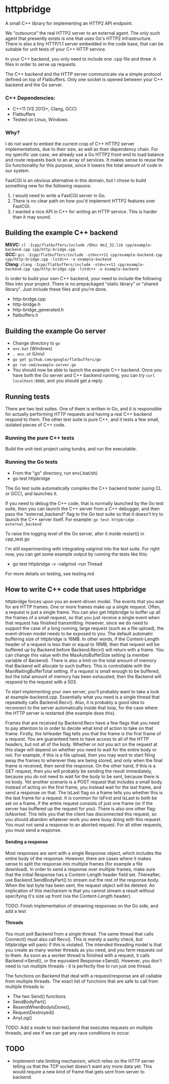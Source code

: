 # httpbridge
A small C++ library for implementing an HTTP2 API endpoint.

We "outsource" the real HTTP2 server to an external agent. The only such agent that presently exists is one that uses Go's HTTP2 infrastructure.
There is also a tiny HTTP/1.1 server embedded in the code base, that can be suitable for unit tests of your C++ HTTP service.

In your C++ backend, you only need to include one .cpp file and three .h files in order to serve up requests.

The C++ backend and the HTTP server communicate via a simple protocol defined on top of Flatbuffers. Only one socket is opened between
your C++ backend and the Go server.

### C++ Dependencies:

* C++11 (VS 2013+, Clang, GCC)
* Flatbuffers
* Tested on Linux, Windows

### Why?
I do not want to embed the current crop of C++ HTTP2 server implementations, due to their size, as well as their dependency chain.
For my specific use case, we already use a Go HTTP2 front-end to load balance and route requests back to an array of services. It makes sense to
reuse the Go functionality for this purpose, since it lowers the total amount of code in our system.

FastCGI is an obvious alternative in this domain, but I chose to build something new for the following reasons:

1. I would need to write a FastCGI server in Go.
2. There is no clear path on how you'd implement HTTP2 features over FastCGI.
3. I wanted a nice API in C++ for writing an HTTP service. This is harder than it may sound.

## Building the example C++ backend
__MSVC:__ `cl -Icpp/flatbuffers/include /EHsc Ws2_32.lib cpp/example-backend.cpp cpp/http-bridge.cpp`  
__GCC:__ `gcc -Icpp/flatbuffers/include -std=c++11 cpp/example-backend.cpp cpp/http-bridge.cpp -lstdc++ -o example-backend`  
__Clang:__ `clang -Icpp/flatbuffers/include -std=c++11 cpp/example-backend.cpp cpp/http-bridge.cpp -lstdc++ -o example-backend`  

In order to build your own C++ backend, your need to include the following files into your project. There is no prepackaged
"static library" or "shared library". Just include these files and you're done.

* http-bridge.cpp
* http-bridge.h
* http-bridge_generated.h
* flatbuffers.h

## Building the example Go server
* Change directory to `go`
* `env.bat` (Windows)
* `. env.sh` (Unix)
* `go get github.com/google/flatbuffers/go`
* `go run cmd/example-server.go`
* You should now be able to launch the example C++ backend. Once you have both the Go server and C++ backend running,
you can try `curl localhost:8080`, and you should get a reply.

## Running tests
There are two test suites. One of them is written in Go, and it is responsible for actually performing HTTP requests
and having a real C++ backend respond to them.
The other test suite is pure C++, and it tests a few small, isolated pieces of C++ code.

### Running the pure C++ tests
Build the unit-test project using tundra, and run the executable.

### Running the Go tests
* From the "go" directory, run env(.bat/sh)
* go test httpbridge

The Go test suite automatically compiles the C++ backend tester (using CL or GCC), and launches it.

If you need to debug the C++ code, that is normally launched by the Go test suite, then you can launch the C++ server
from a C++ debugger, and then pass the "external_backend" flag to the Go test suite so that it doesn't try to launch the C++ server itself.
For example: `go test httpbridge -external_backend`

To raise the logging level of the Go server, alter it inside restart() in cpp_test.go

I'm still experimenting with integrating valgrind into the test suite. For right now, you can get some example output by running the tests like this:
* go test httpbridge -v -valgrind -run Thread

For more details on testing, see testing.md

## How to write C++ code that uses httpbridge
httpbridge forces upon you an event-driven model. The events that you wait for are HTTP frames. One or more
frames make up a single request. Often, a request is just a single frame. You can also get httpbridge to
buffer up all the frames of a small request, so that you just receive a single event when that request
has finished transmitting. However, since we do need to support the case of a long running, large request
(such as a file upload), the event-driven model needs to be exposed to you. The default automatic buffering
size of httpbridge is 16MB. In other words, if the Content-Length header of a request is less than or equal
to 16MB, then that request will be buffered up by Backend before Backend.Recv() will return with a frame.
You can change this value with the MaxAutoBufferSize setting (a member variable of Backend). There is also
a limit on the total amount of memory that Backend will allocate to such buffers. This is controllable with
the MaxWaitingBufferTotal setting. If a request is small enough to be buffered, but the total amount of
memory has been exhausted, then the Backend will respond to the request with a 503.

To start implementing your own server, you'll probably want to take a look at example-backend.cpp.
Essentially what you need is a single thread that repeatedly calls Backend.Recv(). Also, it is probably
a good idea to reconnect to the server automatically inside that loop, for the case where the HTTP server
is restarted (the example does this).

Frames that are received by Backend.Recv have a few flags that you need to pay attention to in order to
decide what kind of action to take on that frame. Firstly, the IsHeader flag tells you that the frame
is the first frame of a request. You are guaranteed here to have access to all of the HTTP headers, but
not all of the body. Whether or not you act on the request at this stage will depend on whether you need
to wait for the entire body or not. For example, if this is a file upload, then you may want to start
filing away the frames to wherever they are being stored, and only when the final frame is received, then
send the response. On the other hand, if this is a GET request, then you will probably be sending the result
immediately, because you do not need to wait for the body to be sent, because there is no body. Yet another
scenario is a POST request that includes a small body. Instead of acting on the first frame, you instead
wait for the last frame, and send a response on that. The IsLast flag on a frame tells you whether this
is the last frame for a request. It is common for IsFirst and IsLast to both be set on a frame, if the entire
request consists of just one frame (or if the server has buffered up the request for you). There is also one
other flag: IsAborted. This tells you that the client has disconnected this request, so you should abandon
whatever work you were busy doing with this request. You must not send a response to an aborted request.
For all other requests, you must send a response.

#### Sending a response
Most responses are sent with a single Response object, which includes the entire body of the response.
However, there are cases where it makes sense to split the response into multiple frames (for example
a file download). In order to send a response over multiple frames, make sure that the initial Response
has a Content-Length header field set. Thereafter, use Backend.SendBodyPart() to stream out the rest
of the response body. When the last byte has been sent, the request object will be deleted. An implication
of this mechanism is that you cannot stream a result without specifying it's size up front (via the
Content-Length header).

TODO: Finish implementation of streaming responses on the Go side, and add a test

#### Threads
You must poll Backend from a single thread. The same thread that calls Connect() must also call
Recv(). This is merely a sanity check, but httpbridge will panic if this is violated. The intended
threading model is that you create as many worker threads as you need, and you farm requests
out to them. As soon as a worker thread is finished with a request, it calls Backend->Send(),
or the equivalent Response->Send(). However, you don't need to run multiple threads - it is perfectly
fine to run just one thread.

The functions on Backend that deal with a request/response are all callable from
multiple threads. The exact list of functions that are safe to call from multiple threads is:

* The two Send() functions
* SendBodyPart()
* ResendWhenBodyIsDone(),
* RequestDestroyed()
* AnyLog()

TODO: Add a mode to test-backend that executes requests on multiple threads, and see if we can
get any race conditions to occur.

## TODO
* Implement rate limiting mechanism, which relies on the HTTP server telling us that the TCP socket
doesn't want any more data yet. This would require a new kind of frame that gets sent from server
to backend.
